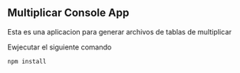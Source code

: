 

## Multiplicar Console App

Esta es una aplicacion para generar archivos de tablas de multiplicar 

Ewjecutar el siguiente comando

```
npm install
```
